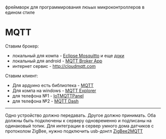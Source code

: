 фреймворк для программирования люьых микроконтроллеров в едином стиле


MQTT
====

Ставим брокер: 
- локальный для компа - [Eclipse Mosquitto](https://mosquitto.org/download/) и еще [доки](http://onreader.mdl.ru/MQTTProgrammingWithPython/content/Ch01.html#07)
- локальный для android - [MQTT Broker App](https://play.google.com/store/apps/details?id=server.com.mqtt)
- интернет сервис - <http://cloudmqtt.com>

Ставим клиент:
- Для ардуино есть библиотека - [MQTT](https://github.com/256dpi/arduino-mqtt)
- Для компа на windows - [MQTT Explorer](http://mqtt-explorer.com/)
- для телефона №1 - [IoTMQTTPanel](https://play.google.com/store/apps/details?id=snr.lab.iotmqttpanel.prod)
- для телефона №2 - [MQTT Dash](https://play.google.com/store/apps/details?id=net.routix.mqttdash)

---

Одно устройство должно передавать. Другое должно принимать. Оба должны быть подключены к серверу одновременно и подписаны на одинаковый топик.
Для интеграции в сервер умного дома датчиков с протоколом ZigBee, нужно подключить usb-донгл [ZigBee2MQTT](#)

